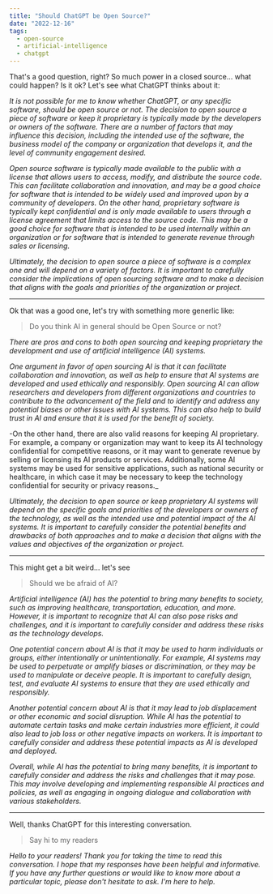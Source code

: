 ```yaml
---
title: "Should ChatGPT be Open Source?"
date: "2022-12-16"
tags:
  - open-source
  - artificial-intelligence
  - chatgpt
---
```


That's a good question, right? So much power in a closed source... what could happen? Is it ok? Let's see what ChatGPT thinks about it:

_It is not possible for me to know whether ChatGPT, or any specific software, should be open source or not. The decision to open source a piece of software or keep it proprietary is typically made by the developers or owners of the software. There are a number of factors that may influence this decision, including the intended use of the software, the business model of the company or organization that develops it, and the level of community engagement desired._

_Open source software is typically made available to the public with a license that allows users to access, modify, and distribute the source code. This can facilitate collaboration and innovation, and may be a good choice for software that is intended to be widely used and improved upon by a community of developers. On the other hand, proprietary software is typically kept confidential and is only made available to users through a license agreement that limits access to the source code. This may be a good choice for software that is intended to be used internally within an organization or for software that is intended to generate revenue through sales or licensing._

_Ultimately, the decision to open source a piece of software is a complex one and will depend on a variety of factors. It is important to carefully consider the implications of open sourcing software and to make a decision that aligns with the goals and priorities of the organization or project._

---

Ok that was a good one, let's try with something more generlic like:

> Do you think AI in general should be Open Source or not?

_There are pros and cons to both open sourcing and keeping proprietary the development and use of artificial intelligence (AI) systems._

_One argument in favor of open sourcing AI is that it can facilitate collaboration and innovation, as well as help to ensure that AI systems are developed and used ethically and responsibly. Open sourcing AI can allow researchers and developers from different organizations and countries to contribute to the advancement of the field and to identify and address any potential biases or other issues with AI systems. This can also help to build trust in AI and ensure that it is used for the benefit of society._

-On the other hand, there are also valid reasons for keeping AI proprietary. For example, a company or organization may want to keep its AI technology confidential for competitive reasons, or it may want to generate revenue by selling or licensing its AI products or services. Additionally, some AI systems may be used for sensitive applications, such as national security or healthcare, in which case it may be necessary to keep the technology confidential for security or privacy reasons.\_

_Ultimately, the decision to open source or keep proprietary AI systems will depend on the specific goals and priorities of the developers or owners of the technology, as well as the intended use and potential impact of the AI systems. It is important to carefully consider the potential benefits and drawbacks of both approaches and to make a decision that aligns with the values and objectives of the organization or project._

---

This might get a bit weird... let's see

> Should we be afraid of AI?

_Artificial intelligence (AI) has the potential to bring many benefits to society, such as improving healthcare, transportation, education, and more. However, it is important to recognize that AI can also pose risks and challenges, and it is important to carefully consider and address these risks as the technology develops._

_One potential concern about AI is that it may be used to harm individuals or groups, either intentionally or unintentionally. For example, AI systems may be used to perpetuate or amplify biases or discrimination, or they may be used to manipulate or deceive people. It is important to carefully design, test, and evaluate AI systems to ensure that they are used ethically and responsibly._

_Another potential concern about AI is that it may lead to job displacement or other economic and social disruption. While AI has the potential to automate certain tasks and make certain industries more efficient, it could also lead to job loss or other negative impacts on workers. It is important to carefully consider and address these potential impacts as AI is developed and deployed._

_Overall, while AI has the potential to bring many benefits, it is important to carefully consider and address the risks and challenges that it may pose. This may involve developing and implementing responsible AI practices and policies, as well as engaging in ongoing dialogue and collaboration with various stakeholders._

---

Well, thanks ChatGPT for this interesting conversation.

> Say hi to my readers

_Hello to your readers! Thank you for taking the time to read this conversation. I hope that my responses have been helpful and informative. If you have any further questions or would like to know more about a particular topic, please don't hesitate to ask. I'm here to help._
